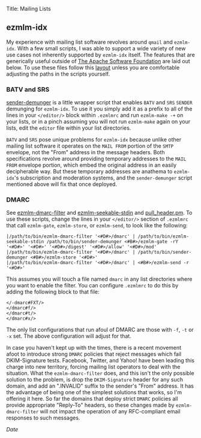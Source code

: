 Title: Mailing Lists

## ezmlm-idx

My experience with mailing list software revolves around `qmail` and `ezmlm-idx`.
With a few small scripts, I was able to support a wide variety of new use cases
not inherently supported by `ezmlm-idx` itself.  The features that are generically
useful outside of [The Apache Software Foundation](http://www.apache.org) are
laid out below.  To use these files follow this [layout](files/) unless you
are comfortable adjusting the paths in the scripts yourself.


### BATV and SRS

[sender-demunger](files/bin/sender-demunger) is a little wrapper script that
enables `BATV` and `SRS` `SENDER` demunging for `ezmlm-idx`.  To use it you simply
add it as a prefix to all of the lines in your `</editor/>` block within `.ezmlmrc` and
run `ezmlm-make -+` on your lists, or in a pinch assuming you will not run `ezmlm-make`
again on your lists, edit the `editor` file within your list directories.

`BATV` and `SRS` pose unique problems for `ezmlm-idx` because unlike other mailing list
software it operates on the `MAIL FROM` portion of the `SMTP` envelope, not the "From"
address in the message headers.  Both specifications revolve around providing temporary
addresses to the `MAIL FROM` envelope portion, which embed the original address in an
easily decipherable way.  But these temporary addresses are anathema to `ezmlm-idx`'s
subscription and moderation systems, and the `sender-demunger` script mentioned above
will fix that once deployed.

### DMARC

See [ezmlm-dmarc-filter](files/bin/ezmlm-dmarc-filter) and
[ezmlm-seekable-stdin](files/bin/ezmlm-seekable-stdin) and
[pull_header.pm](files/lib/pull_header.pm).  To use these scripts,
change the lines in your `</editor/>` section of `.ezmlmrc` that
call `ezmlm-gate`, `ezmlm-store`, or `ezmlm-send`, to look like the following:

    |/path/to/bin/ezmlm-dmarc-filter '<#D#>/dmarc' | /path/to/bin/ezmlm-seekable-stdin /path/to/bin/sender-demunger <#B#>/ezmlm-gate -rY '<#D#>' '<#D#>' '<#D#>/digest' '<#D#>/allow' '<#D#>/mod'
    |/path/to/bin/ezmlm-dmarc-filter '<#D#>/dmarc' | /path/to/bin/sender-demunger <#B#>/ezmlm-store '<#D#>'
    |/path/to/bin/ezmlm-dmarc-filter '<#D#>/dmarc' | <#B#>/ezmlm-send -r '<#D#>'


This assumes you will touch a file named `dmarc` in any list directories where you want
to enable the filter.  You can configure `.ezmlmrc` to do this by adding the following block
to that file:

    </-dmarc#FXT/>
    </dmarc#f/>
    </dmarc#t/>
    </dmarc#x/>

The only list configurations that run afoul of DMARC are those with `-f`, `-t` or `-x` set.
The above configuration will adjust for that.

In case you haven't kept up with the times, there is a recent movement afoot to introduce strong
`DMARC` policies that reject messages which fail DKIM-Signature tests.  Facebook, Twitter, and Yahoo!
have been leading this charge into new territory, forcing mailing list operators to deal with the situation.
What the `ezmlm-dmarc-filter` does, and this isn't the only possible solution to the problem, is drop
the `DKIM-Signature` header for any such domain, and add an ".INVALID" suffix to the sender's "From"
address.  It has the advantage of being one of the simplest solutions that works, so I'm offering it here.
So far the domains that deploy strict `DMARC` policies all provide appropriate "Reply-To" headers,
so these changes made by `ezmlm-dmarc-filter` will not impact the operation of any RFC-compliant
email responses to such messages.

$Date$